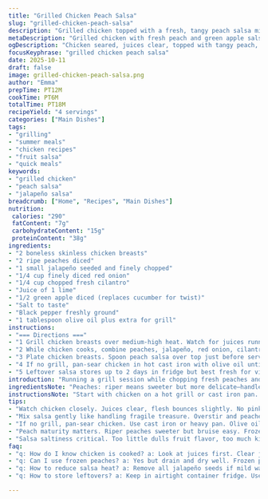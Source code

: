```yaml
---
title: "Grilled Chicken Peach Salsa"
slug: "grilled-chicken-peach-salsa"
description: "Grilled chicken topped with a fresh, tangy peach salsa mixing diced peaches, red onion, jalapeño, cilantro, and lime juice. Slightly altered for freshness with substitutions and a hint of green apple for added crunch. Chicken grilled just right with visual and tactile cues, no pink showing, juices clear. The chunky salsa chills briefly, melding flavors without mushiness. A recipe that’s quick, vibrant, with practical swaps if peaches aren’t peak season. Bright colors, crisp textures, that sweet heat clash keeps it lively."
metaDescription: "Grilled chicken with fresh peach and green apple salsa. Tangy heat with jalapeño, lime punch, crisp textures balanced by smoky meat in under 20 minutes."
ogDescription: "Chicken seared, juices clear, topped with tangy peach, jalapeño salsa. Quick fix with fresh crunch, sharp lime, and subtle heat. No mush, just bright contrast."
focusKeyphrase: "grilled chicken peach salsa"
date: 2025-10-11
draft: false
image: grilled-chicken-peach-salsa.png
author: "Emma"
prepTime: PT12M
cookTime: PT6M
totalTime: PT18M
recipeYield: "4 servings"
categories: ["Main Dishes"]
tags:
- "grilling"
- "summer meals"
- "chicken recipes"
- "fruit salsa"
- "quick meals"
keywords:
- "grilled chicken"
- "peach salsa"
- "jalapeño salsa"
breadcrumb: ["Home", "Recipes", "Main Dishes"]
nutrition: 
 calories: "290"
 fatContent: "7g"
 carbohydrateContent: "15g"
 proteinContent: "38g"
ingredients:
- "2 boneless skinless chicken breasts"
- "2 ripe peaches diced"
- "1 small jalapeño seeded and finely chopped"
- "1/4 cup finely diced red onion"
- "1/4 cup chopped fresh cilantro"
- "Juice of 1 lime"
- "1/2 green apple diced (replaces cucumber for twist)"
- "Salt to taste"
- "Black pepper freshly ground"
- "1 tablespoon olive oil plus extra for grill"
instructions:
- "=== Directions ==="
- "1 Grill chicken breasts over medium-high heat. Watch for juices running clear and flesh firming with slight bounce. No pink, no mush. Takes about 5 to 7 minutes per side. Oil grill grates to prevent sticking. Chicken should resist when poked but yield slightly."
- "2 While chicken cooks, combine peaches, jalapeño, red onion, cilantro, lime juice, and green apple in bowl. Season with salt and freshly ground pepper. Stir gently—don’t bruise the fruit. Not too much mixing or it gets watery. Let rest in fridge for about 25 minutes so flavors mingle but retain crispness."
- "3 Plate chicken breasts. Spoon peach salsa over top just before serving. Salsa should glisten, fresh and colorful. The sweet heat from jalapeño with the tart snap of lime and apple creates a lively contrast over smoky meat."
- "4 If no grill, pan-sear chicken in hot cast iron with olive oil until browned and cooked through, about 5 minutes each side, adjusting heat to avoid burning."
- "5 Leftover salsa stores up to 2 days in fridge but best fresh for vibrant crunch and color."
introduction: "Running a grill session while chopping fresh peaches and peppers is a sensory dance I love. The smell of chicken searing, the sizzle like a promise that dinner’s coming soon. Early attempts made too mushy salsa—lesson learned: handle fruit with care, mix gently, fridge time not too long. I swapped cucumber for green apple this go-round. That crunch gives bite, especially when peaches get soft too fast. The jalapeño’s heat defies sweet, and lime juice ties it all sharply. Main thing? Watch chicken for those visual cues not timers. Clear juices, firm self-assured flesh. Otherwise, grit teeth through dryness or risk underdone. Fresh salsa on hot chicken, no fuss, just right. Bright, layered, a little loud on the palate."
ingredientsNote: "Peaches: riper means sweeter but more delicate—handle gently to avoid mush. If out of season or too firm, canned or frozen peaches drained and lightly dried are a fallback. Jalapeño seeds hold heat; remove all seed for mild, some for medium punch. Green apple instead of cucumber gives more snap and a touch of tartness; substitute back if preferred but expect softer texture. Red onion can be swapped for shallot or white for milder bite. Fresh cilantro key—skip if you hate the soapy taste and replace with fresh basil or parsley but flavor shifts drastically. Lime juice adds acidity; lemon juice can substitute but the flavor profile changes subtly. Grill chicken with oil to keep from sticking; dry chicken skin or pat dry with paper towel prior for better browning. Salt lightly in salsa, chicken gets seasoned during cooking."
instructionsNote: "Start with chicken on a hot grill or cast iron pan. Cook over medium-high heat until the flesh is no longer translucent and juices run clear—not pink. Poke chicken gently with tongs or finger; firm but springy shows doneness. Overcooked equals dry. While grilling, toss salsa ingredients carefully to preserve chunks. Do not over-mix, or peaches break down too fast and water seeps out. Chill salsa about 20-30 minutes, you’ll see colors brighten as ingredients marry but fruit stays firm. Spoon salsa onto the hot chicken just before serving to keep warmth and avoid watery salsa. For pan searing, hover olive oil in pan; no hot smoke—too much can char outside and leave raw inside. Let chicken rest briefly off heat to let juices redistribute. Store any leftovers in airtight container; use fresh within two days for best texture."
tips:
- "Watch chicken closely. Juices clear, flesh bounces slightly. No pink for safe done. Flip once only. Oil grill grates before. Pat chicken dry to get browning. Too wet? Steams. Don’t poke too much or juices leak. Rest briefly off heat to redistribute juices."
- "Mix salsa gently like handling fragile treasure. Overstir and peaches let go juice, turns watery. Chill salsa 20-30 minutes. Colors brighten. Flavors blend but keep crisp texture. Use green apple for crunch; swaps for cucumber soften bite but lose tart snap."
- "If no grill, pan-sear chicken. Use cast iron or heavy pan. Olive oil but no smoking hot; too much heat chars outside raw inside. Flip after good brown crust, 5 minutes a side. Adjust heat promptly to avoid burnt crust or undercooked flesh."
- "Peach maturity matters. Riper peaches sweeter but bruise easy. Frozen/canned peaches drained and patted dry work when fresh not available but soften texture. Jalapeño seed level controls heat; remove seeds for mild, leave some for heat punch. Lime juice adds sharp acidity; lemon juice changes flavor balance."
- "Salsa saltiness critical. Too little dulls fruit flavor, too much kills delicate balance. Salt chicken lightly during cooking instead of in salsa. Fresh cilantro important; skip if dislike soapy taste. Substitute basil or parsley but flavor shifts strongly. Salsa placed on hot chicken last minute to keep salsa fresh and warm contrast."
faq:
- "q: How do I know chicken is cooked? a: Look at juices first. Clear juices run when poked or squeezed. Flesh firm but has slight bounce. Pink means keep cooking. Feel with finger or tongs. Flip once, don’t flip-flop."
- "q: Can I use frozen peaches? a: Yes but drain and dry well. Frozen peaches soften texture and release water easily. Keep mixing light, chill salsa longer so flavors meld but no mush. Green apple helps keep bite if peaches too soft."
- "q: How to reduce salsa heat? a: Remove all jalapeño seeds if mild wanted. White seeds have most heat. Use less jalapeño, or swap for milder peppers. Lime juice can tone down heat a bit. If still hot, add more apple or sweet fruit to balance."
- "q: How to store leftovers? a: Keep in airtight container fridge. Use within 2 days tops for crispness. Salsa tends to soften beyond that. Chicken best reheated gently or cold in salads. Avoid freezing cooked salsa; texture degrades badly."

---
```

